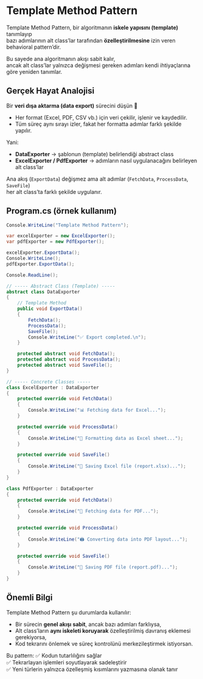 ﻿# Template Method Pattern

Template Method Pattern, bir algoritmanın **iskele yapısını (template)** tanımlayıp  
bazı adımlarının alt class’lar tarafından **özelleştirilmesine** izin veren behavioral pattern’dir.  

Bu sayede ana algoritmanın akışı sabit kalır,  
ancak alt class’lar yalnızca değişmesi gereken adımları kendi ihtiyaçlarına göre yeniden tanımlar.

## Gerçek Hayat Analojisi

Bir **veri dışa aktarma (data export)** sürecini düşün 💾  
- Her format (Excel, PDF, CSV vb.) için veri çekilir, işlenir ve kaydedilir.  
- Tüm süreç aynı sırayı izler, fakat her formatta adımlar farklı şekilde yapılır.  

Yani:
- **DataExporter** → şablonun (template) belirlendiği abstract class  
- **ExcelExporter / PdfExporter** → adımların nasıl uygulanacağını belirleyen alt class’lar  

Ana akış (`ExportData`) değişmez ama alt adımlar (`FetchData`, `ProcessData`, `SaveFile`)  
her alt class’ta farklı şekilde uygulanır.

## Program.cs (örnek kullanım)

```csharp
Console.WriteLine("Template Method Pattern");

var excelExporter = new ExcelExporter();
var pdfExporter = new PdfExporter();

excelExporter.ExportData();
Console.WriteLine();
pdfExporter.ExportData();

Console.ReadLine();

// ----- Abstract Class (Template) -----
abstract class DataExporter
{
    // Template Method
    public void ExportData()
    {
        FetchData();
        ProcessData();
        SaveFile();
        Console.WriteLine("✅ Export completed.\n");
    }

    protected abstract void FetchData();
    protected abstract void ProcessData();
    protected abstract void SaveFile();
}

// ----- Concrete Classes -----
class ExcelExporter : DataExporter
{
    protected override void FetchData()
    {
        Console.WriteLine("📊 Fetching data for Excel...");
    }

    protected override void ProcessData()
    {
        Console.WriteLine("🔢 Formatting data as Excel sheet...");
    }

    protected override void SaveFile()
    {
        Console.WriteLine("💾 Saving Excel file (report.xlsx)...");
    }
}

class PdfExporter : DataExporter
{
    protected override void FetchData()
    {
        Console.WriteLine("📄 Fetching data for PDF...");
    }

    protected override void ProcessData()
    {
        Console.WriteLine("🖨 Converting data into PDF layout...");
    }

    protected override void SaveFile()
    {
        Console.WriteLine("💾 Saving PDF file (report.pdf)...");
    }
}
```

## Önemli Bilgi

Template Method Pattern şu durumlarda kullanılır:
- Bir sürecin **genel akışı sabit**, ancak bazı adımları farklıysa,  
- Alt class’ların **aynı iskeleti koruyarak** özelleştirilmiş davranış eklemesi gerekiyorsa,  
- Kod tekrarını önlemek ve süreç kontrolünü merkezileştirmek istiyorsan.  

Bu pattern:
✅ Kodun tutarlılığını sağlar  
✅ Tekrarlayan işlemleri soyutlayarak sadeleştirir  
✅ Yeni türlerin yalnızca özelleşmiş kısımlarını yazmasına olanak tanır  
